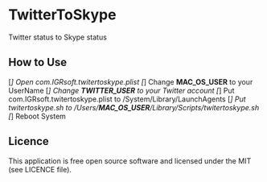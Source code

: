 TwitterToSkype
==============

Twitter status to Skype status

How to Use
-------------

[*] Open com.IGRsoft.twitertoskype.plist
[*] Change __MAC_OS_USER__ to your UserName
[*] Change __TWITTER_USER__ to your Twitter account
[*] Put com.IGRsoft.twitertoskype.plist to /System/Library/LaunchAgents
[*] Put twitertoskype.sh to /Users/__MAC_OS_USER__/Library/Scripts/twitertoskype.sh
[*] Reboot System

Licence
-------------

This application is free open source software and licensed under the MIT (see LICENCE file).